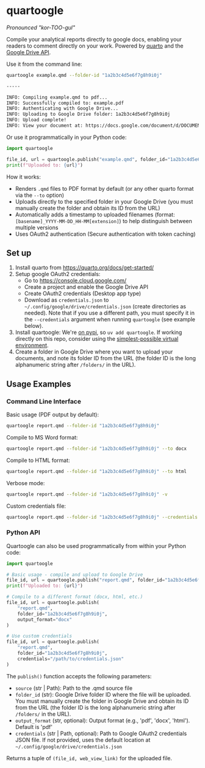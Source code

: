 # quartoogle

*Pronounced "kor-TOO-gul"*

Compile your analytical reports directly to google docs, enabling your readers to comment directly on your work. Powered by [quarto](https://quarto.org/) and the [Google Drive API](https://developers.google.com/drive). 

Use it from the command line:

```bash
quartoogle example.qmd --folder-id "1a2b3c4d5e6f7g8h9i0j"

-----

INFO: Compiling example.qmd to pdf...
INFO: Successfully compiled to: example.pdf
INFO: Authenticating with Google Drive...
INFO: Uploading to Google Drive folder: 1a2b3c4d5e6f7g8h9i0j
INFO: Upload complete!
INFO: View your document at: https://docs.google.com/document/d/DOCUMENT_ID/edit
```

Or use it programmatically in your Python code:

```python
import quartoogle

file_id, url = quartoogle.publish("example.qmd", folder_id="1a2b3c4d5e6f7g8h9i0j")
print(f"Uploaded to: {url}")
```

How it works:
- Renders `.qmd` files to PDF format by default (or any other quarto format via the `--to` option)
- Uploads directly to the specified folder in your Google Drive (you must manually create the folder and obtain its ID from the URL)
- Automatically adds a timestamp to uploaded filenames (format: `[basename]_YYYY-MM-DD_HH-MM[extension]`) to help distinguish between multiple versions
- Uses OAuth2 authentication (Secure authentication with token caching)


## Set up

1. Install quarto from https://quarto.org/docs/get-started/
2. Setup google OAuth2 credentials:
   - Go to https://console.cloud.google.com/
   - Create a project and enable the Google Drive API
   - Create OAuth2 credentials (Desktop app type)
   - Download as `credentials.json` to `~/.config/google/drive/credentials.json` (create directories as needed). Note that if you use a different path, you must specify it in the `--credentials` argument when running `quartoogle` (see example below).
3. Install quartoogle: We're [on pypi](https://pypi.org/project/quartoogle/), so `uv add quartoogle`. If working directly on this repo, consider using the [simplest-possible virtual environment](https://gist.github.com/zkurtz/4c61572b03e667a7596a607706463543).
4. Create a folder in Google Drive where you want to upload your documents, and note its folder ID from the URL (the folder ID is the long alphanumeric string after `/folders/` in the URL).


## Usage Examples

### Command Line Interface

Basic usage (PDF output by default):
```bash
quartoogle report.qmd --folder-id "1a2b3c4d5e6f7g8h9i0j"
```

Compile to MS Word format:
```bash
quartoogle report.qmd --folder-id "1a2b3c4d5e6f7g8h9i0j" --to docx
```

Compile to HTML format:
```bash
quartoogle report.qmd --folder-id "1a2b3c4d5e6f7g8h9i0j" --to html
```

Verbose mode:
```bash
quartoogle report.qmd --folder-id "1a2b3c4d5e6f7g8h9i0j" -v
```

Custom credentials file:
```bash
quartoogle report.qmd --folder-id "1a2b3c4d5e6f7g8h9i0j" --credentials path/to/credentials.json
```

### Python API

Quartoogle can also be used programmatically from within your Python code:

```python
import quartoogle

# Basic usage - compile and upload to Google Drive
file_id, url = quartoogle.publish("report.qmd", folder_id="1a2b3c4d5e6f7g8h9i0j")
print(f"Uploaded to: {url}")

# Compile to a different format (docx, html, etc.)
file_id, url = quartoogle.publish(
    "report.qmd", 
    folder_id="1a2b3c4d5e6f7g8h9i0j",
    output_format="docx"
)

# Use custom credentials
file_id, url = quartoogle.publish(
    "report.qmd",
    folder_id="1a2b3c4d5e6f7g8h9i0j",
    credentials="/path/to/credentials.json"
)
```

The `publish()` function accepts the following parameters:
- `source` (str | Path): Path to the .qmd source file
- `folder_id` (str): Google Drive folder ID where the file will be uploaded. You must manually create the folder in Google Drive and obtain its ID from the URL (the folder ID is the long alphanumeric string after `/folders/` in the URL).
- `output_format` (str, optional): Output format (e.g., 'pdf', 'docx', 'html'). Default is 'pdf'
- `credentials` (str | Path, optional): Path to Google OAuth2 credentials JSON file. If not provided, uses the default location at `~/.config/google/drive/credentials.json`

Returns a tuple of `(file_id, web_view_link)` for the uploaded file.


